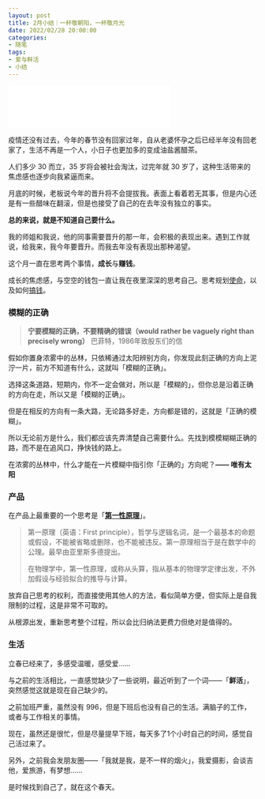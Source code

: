 ```yaml
---
layout: post
title: 2月小结｜一杯敬朝阳，一杯敬月光
date: 2022/02/28 20:00:00
categories:
- 随笔
tags:
- 爱与鲜活
- 小结
---
```


<iframe frameborder="no" border="0" marginwidth="0" marginheight="0" width=330 height=86 src="//music.163.com/outchain/player?type=2&id=569200213&auto=1&height=66"></iframe>

疫情还没有过去，今年的春节没有回家过年，自从老婆怀孕之后已经半年没有回老家了，生活不再是一个人，小日子也更加多的变成油盐酱醋茶。

人们多少 30 而立，35 岁将会被社会淘汰，过完年就 30 岁了，这种生活带来的焦虑感也逐步向我紧逼而来。

月底的时候，老板说今年的晋升将不会提拔我。表面上看着若无其事，但是内心还是有一些醋味在翻滚，但是也接受了自己的在去年没有独立的事实。

**总的来说，就是不知道自己要什么。**

我的师姐和我说，他的同事需要晋升的那一年，会积极的表现出来。遇到工作就说，给我来，我今年要晋升。而我去年没有表现出那种渴望。



这个月一直在思考两个事情，**成长**与**赚钱**。

成长的焦虑感，与空空的钱包一直让我在夜里深深的思考自己。思考规划[使命](https://blog.naaln.com/2022/02/mission/)，以及如何[搞钱](https://blog.naaln.com/2022/02/make-money/)。



### 模糊的正确

> **宁要模糊的正确，不要精确的错误（would rather be vaguely right than precisely wrong）**
> 巴菲特，1986年致股东们的信

假如你置身浓雾中的丛林，只依稀通过太阳辨别方向，你发现此刻正确的方向上泥泞一片，前方不知道有什么，这就叫「模糊的正确」。

选择这条道路，短期内，你不一定会做对，所以是「模糊的」，但你总是沿着正确的方向在走，所以又是「模糊的正确」。

但是在相反的方向有一条大路，无论路多好走，方向都是错的，这就是「正确的模糊」。

所以无论前方是什么，我们都应该先弄清楚自己需要什么。先找到模模糊糊正确的路，而不是在追风口，挣快钱的路上。



在浓雾的丛林中，什么才能在一片模糊中指引你「正确的」方向呢？**—— 唯有太阳**



### 产品

在产品上最重要的一个思考是「[**第一性原理**](https://wiki.mbalib.com/wiki/%E7%AC%AC%E4%B8%80%E6%80%A7%E5%8E%9F%E7%90%86)」。

>第一原理（英语：First principle），哲学与逻辑名词，是一个最基本的命题或假设，不能被省略或删除，也不能被违反。第一原理相当于是在数学中的公理。最早由亚里斯多德提出。
>
>在物理学中，第一性原理，或称从头算，指从基本的物理学定律出发，不外加假设与经验拟合的推导与计算。



放弃自己思考的权利，而直接使用其他人的方法，看似简单方便，但实际上是自我限制的过程，这是非常不可取的。

从根源出发，重新思考整个过程，所以会比归纳法更费力但绝对是值得的。



### 生活

立春已经来了，多感受温暖，感受爱……

与之前的生活相比，一直感觉缺少了一些说明，最近听到了一个词——「**鲜活**」，突然感觉这就是现在自己缺少的。

之前加班严重，虽然没有 996，但是下班后也没有自己的生活。满脑子的工作，或者与工作相关的事情。

现在，虽然还是很忙，但是尽量提早下班，每天多了1个小时自己的时间，感觉自己活过来了。



另外，之前我会发朋友圈——「我就是我，是不一样的烟火」，我爱摄影，会谈吉他，爱旅游，有梦想……

是时候找到自己了，就在这个春天。

